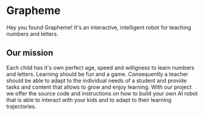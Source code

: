 # Grapheme

Hey you found Grapheme! It's an interactive, intelligent robot for teaching numbers and letters. 

## Our mission

Each child has it's own perfect age, speed and willigness to learn numbers and letters. Learning should be fun and a game. Consequently a teacher should be able to adapt to the individual needs of a student and provide tasks and content that allows to grow and enjoy learning. With our project we offer the source code and instructions on how to build your own AI robot that is able to interact with your kids and to adapt to their learning trajectories. 
